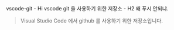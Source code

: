 vscode-git - Hi
vscode git 을 사용하기 위한 저장소 - H2
왜 푸시 안되냐.
> Visual Studio Code 에서 github 를 사용하기 위한 저장소입니다.